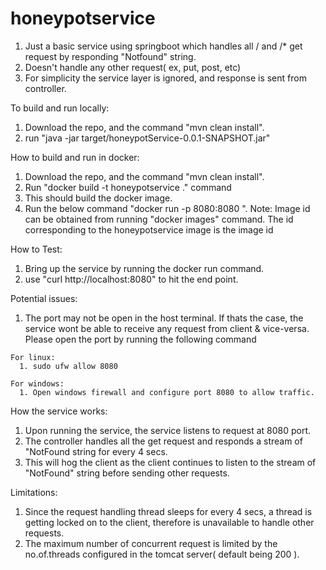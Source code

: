 # honeypotservice

1. Just a basic service using springboot which handles all / and /* get request by responding "Notfound" string.
2. Doesn't handle any other request( ex, put, post, etc)
3. For simplicity the service layer is ignored, and response is sent from controller. 

To build and run locally:
1. Download the repo, and the command  "mvn clean install". 
2. run "java -jar target/honeypotService-0.0.1-SNAPSHOT.jar"


How to build and run in docker:
1. Download the repo, and the command  "mvn clean install". 
2. Run "docker build -t honeypotservice ." command
3. This should build the docker image. 
4. Run the below command "docker run -p 8080:8080 <image id >". 
  Note: Image id can be obtained from running "docker images" command. The id corresponding to the honeypotservice image is the image id
  
How to Test:
 1. Bring up the service by running the docker run command. 
 2. use "curl http://localhost:8080" to hit the end point. 
  
  
Potential issues:
  1. The port may not be open in the host terminal. If thats the case, the service wont be able to receive any request from client & vice-versa. Please open the port by running the following command 
  
    For linux:
      1. sudo ufw allow 8080
  
    For windows:
      1. Open windows firewall and configure port 8080 to allow traffic. 
  
  
How the service works:
  1. Upon running the service, the service listens to request at 8080 port. 
  2. The controller handles all the get request and responds a stream of "NotFound string for every 4 secs.
  3. This will hog the client as the client continues to listen to the stream of "NotFound" string before sending other requests. 
  
Limitations:
  1. Since the request handling thread sleeps for every 4 secs, a thread is getting locked on to the client, therefore is unavailable to handle other requests. 
  2. The maximum number of concurrent request is limited by the no.of.threads configured in the tomcat server( default being 200 ).
  
